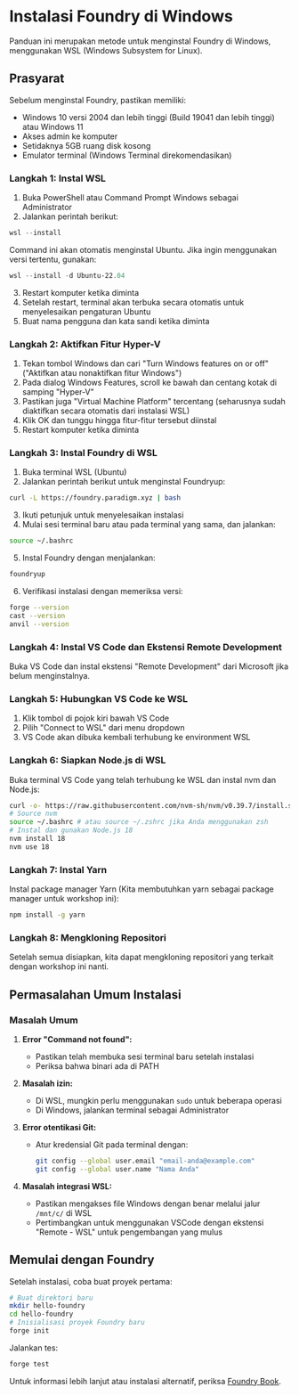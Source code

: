 # Instalasi Foundry di Windows

Panduan ini merupakan metode untuk menginstal Foundry di Windows, menggunakan WSL (Windows Subsystem for Linux).

## Prasyarat

Sebelum menginstal Foundry, pastikan memiliki:

- Windows 10 versi 2004 dan lebih tinggi (Build 19041 dan lebih tinggi) atau Windows 11
- Akses admin ke komputer
- Setidaknya 5GB ruang disk kosong
- Emulator terminal (Windows Terminal direkomendasikan)

### Langkah 1: Instal WSL

1. Buka PowerShell atau Command Prompt Windows sebagai Administrator
2. Jalankan perintah berikut:

```powershell
wsl --install
```

Command ini akan otomatis menginstal Ubuntu. Jika ingin menggunakan versi tertentu, gunakan:

```powershell
wsl --install -d Ubuntu-22.04
```

3. Restart komputer ketika diminta
4. Setelah restart, terminal akan terbuka secara otomatis untuk menyelesaikan pengaturan Ubuntu
5. Buat nama pengguna dan kata sandi ketika diminta

### Langkah 2: Aktifkan Fitur Hyper-V

1. Tekan tombol Windows dan cari "Turn Windows features on or off" ("Aktifkan atau nonaktifkan fitur Windows")
2. Pada dialog Windows Features, scroll ke bawah dan centang kotak di samping "Hyper-V"
3. Pastikan juga "Virtual Machine Platform" tercentang (seharusnya sudah diaktifkan secara otomatis dari instalasi WSL)
4. Klik OK dan tunggu hingga fitur-fitur tersebut diinstal
5. Restart komputer ketika diminta

### Langkah 3: Instal Foundry di WSL

1. Buka terminal WSL (Ubuntu)
2. Jalankan perintah berikut untuk menginstal Foundryup:

```bash
curl -L https://foundry.paradigm.xyz | bash
```

3. Ikuti petunjuk untuk menyelesaikan instalasi
4. Mulai sesi terminal baru atau pada terminal yang sama, dan jalankan:

```bash
source ~/.bashrc
```

5. Instal Foundry dengan menjalankan:

```bash
foundryup
```

6. Verifikasi instalasi dengan memeriksa versi:

```bash
forge --version
cast --version
anvil --version
```

### Langkah 4: Instal VS Code dan Ekstensi Remote Development

Buka VS Code dan instal ekstensi "Remote Development" dari Microsoft jika belum menginstalnya.

### Langkah 5: Hubungkan VS Code ke WSL

1. Klik tombol di pojok kiri bawah VS Code
2. Pilih "Connect to WSL" dari menu dropdown
3. VS Code akan dibuka kembali terhubung ke environment WSL

### Langkah 6: Siapkan Node.js di WSL

Buka terminal VS Code yang telah terhubung ke WSL dan instal nvm dan Node.js:

```bash
curl -o- https://raw.githubusercontent.com/nvm-sh/nvm/v0.39.7/install.sh | bash
# Source nvm
source ~/.bashrc # atau source ~/.zshrc jika Anda menggunakan zsh
# Instal dan gunakan Node.js 18
nvm install 18
nvm use 18
```

### Langkah 7: Instal Yarn

Instal package manager Yarn (Kita membutuhkan yarn sebagai package manager untuk workshop ini):

```bash
npm install -g yarn
```

### Langkah 8: Mengkloning Repositori

Setelah semua disiapkan, kita dapat mengkloning repositori yang terkait dengan workshop ini nanti.

## Permasalahan Umum Instalasi

### Masalah Umum

1. **Error "Command not found":**

   - Pastikan telah membuka sesi terminal baru setelah instalasi
   - Periksa bahwa binari ada di PATH

2. **Masalah izin:**

   - Di WSL, mungkin perlu menggunakan `sudo` untuk beberapa operasi
   - Di Windows, jalankan terminal sebagai Administrator

3. **Error otentikasi Git:**

   - Atur kredensial Git pada terminal dengan:
     ```bash
     git config --global user.email "email-anda@example.com"
     git config --global user.name "Nama Anda"
     ```

4. **Masalah integrasi WSL:**
   - Pastikan mengakses file Windows dengan benar melalui jalur `/mnt/c/` di WSL
   - Pertimbangkan untuk menggunakan VSCode dengan ekstensi "Remote - WSL" untuk pengembangan yang mulus

## Memulai dengan Foundry

Setelah instalasi, coba buat proyek pertama:

```bash
# Buat direktori baru
mkdir hello-foundry
cd hello-foundry
# Inisialisasi proyek Foundry baru
forge init
```

Jalankan tes:

```bash
forge test
```

Untuk informasi lebih lanjut atau instalasi alternatif, periksa [Foundry Book](https://book.getfoundry.sh/).
